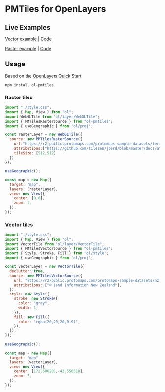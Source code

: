 # PMTiles for OpenLayers

## Live Examples

[Vector example](https://protomaps.github.io/PMTiles/examples/openlayers/vector.html) | [Code](https://github.com/protomaps/PMTiles/blob/main/openlayers/examples/vector.html)

[Raster example](https://protomaps.github.io/PMTiles/examples/openlayers/raster.html) | [Code](https://github.com/protomaps/PMTiles/blob/main/openlayers/examples/raster.html)

## Usage

Based on the [OpenLayers Quick Start](https://openlayers.org/doc/quickstart.html)

`npm install ol-pmtiles`

### Raster tiles

```js
import "./style.css";
import { Map, View } from "ol";
import WebGLTile from "ol/layer/WebGLTile";
import { PMTilesRasterSource } from "ol-pmtiles";
import { useGeographic } from 'ol/proj';

const rasterLayer = new WebGLTile({
  source: new PMTilesRasterSource({
    url:"https://r2-public.protomaps.com/protomaps-sample-datasets/terrarium_z9.pmtiles",
    attributions:["https://github.com/tilezen/joerd/blob/master/docs/attribution.md"],
    tileSize: [512,512]
  })
});

useGeographic();

const map = new Map({
  target: "map",
  layers: [rasterLayer],
  view: new View({
    center: [0,0],
    zoom: 1,
  }),
});
```

### Vector tiles

```js
import "./style.css";
import { Map, View } from "ol";
import VectorTile from "ol/layer/VectorTile";
import { PMTilesVectorSource } from "ol-pmtiles";
import { Style, Stroke, Fill } from 'ol/style';
import { useGeographic } from 'ol/proj';

const vectorLayer = new VectorTile({
  declutter: true,
  source: new PMTilesVectorSource({
    url: "https://r2-public.protomaps.com/protomaps-sample-datasets/nz-buildings-v3.pmtiles",
    attributions: ["© Land Information New Zealand"],
  }),
  style: new Style({
    stroke: new Stroke({
      color: "gray",
      width: 1,
    }),
    fill: new Fill({
      color: "rgba(20,20,20,0.9)",
    }),
  }),
});

useGeographic();

const map = new Map({
  target: "map",
  layers: [vectorLayer],
  view: new View({
    center: [172.606201,-43.556510],
    zoom: 7,
  }),
});
```
